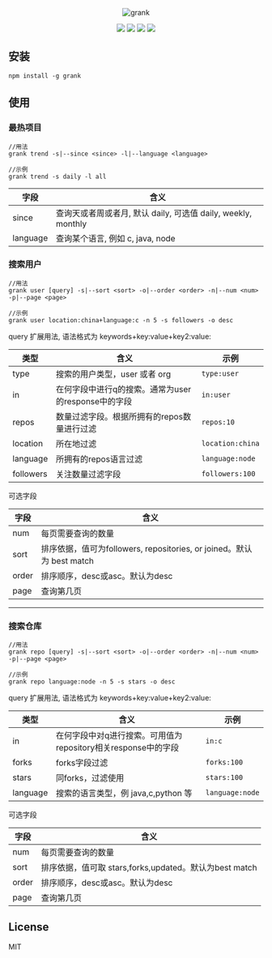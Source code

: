 <div align=center>
    <p><img src="https://cdoco.com/images/grank.png" alt="grank"/></p>
    <a target="_blank" href="https://npmjs.org/package/grank" title="NPM version"><img src="https://img.shields.io/npm/v/grank.svg"></a>
    <a target="_blank" href="https://travis-ci.org/cdoco/grank" title="Build Status"><img src="https://travis-ci.org/cdoco/grank.svg?branch=master"></a>
    <a target="_blank" href="https://opensource.org/licenses/MIT" title="License: MIT"><img src="https://img.shields.io/badge/License-MIT-blue.svg"></a>
    <a target="_blank" href="http://nodejs.org/download/" title="Node version"><img src="https://img.shields.io/badge/node.js-%3E=_6.0-green.svg"></a>
</div>

## 安装

```shell
npm install -g grank
```

## 使用

### 最热项目

```shell
//用法
grank trend -s|--since <since> -l|--language <language>

//示例
grank trend -s daily -l all
```

字段|含义
-|-
since|查询天或者周或者月, 默认 daily, 可选值 daily, weekly, monthly
language|查询某个语言, 例如 c, java, node

### 搜索用户

```shell
//用法
grank user [query] -s|--sort <sort> -o|--order <order> -n|--num <num> -p|--page <page>

//示例
grank user location:china+language:c -n 5 -s followers -o desc
```

query 扩展用法, 语法格式为 keywords+key:value+key2:value:

类型|含义|示例
-|-|-
type|搜索的用户类型，user 或者 org|`type:user`
in|在何字段中进行q的搜索。通常为user的response中的字段|`in:user`
repos|数量过滤字段。根据所拥有的repos数量进行过滤|`repos:10`
location|所在地过滤|`location:china`
language|所拥有的repos语言过滤|`language:node`
followers|关注数量过滤字段|`followers:100`

可选字段

字段|含义
-|-
num|每页需要查询的数量
sort|排序依据，值可为followers, repositories, or joined。默认为 best match
order|排序顺序，desc或asc。默认为desc
page|查询第几页

---

### 搜索仓库

```shell
//用法
grank repo [query] -s|--sort <sort> -o|--order <order> -n|--num <num> -p|--page <page>

//示例
grank repo language:node -n 5 -s stars -o desc
```

query 扩展用法, 语法格式为 keywords+key:value+key2:value:

类型|含义|示例
-|-|-
in|在何字段中对q进行搜索。可用值为repository相关response中的字段|`in:c`
forks|forks字段过滤|`forks:100`
stars|同forks，过滤使用|`stars:100`
language|搜索的语言类型，例 java,c,python 等|`language:node`

可选字段

字段|含义
-|-
num|每页需要查询的数量
sort|排序依据，值可取 stars,forks,updated。默认为best match
order|排序顺序，desc或asc。默认为desc
page|查询第几页

## License

MIT